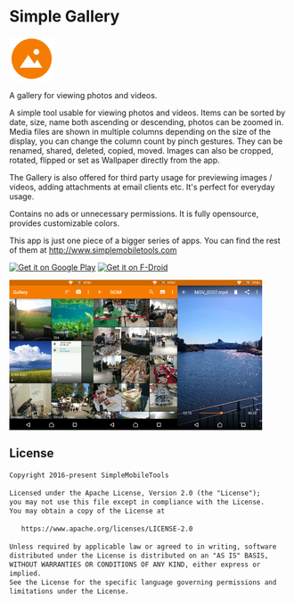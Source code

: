 # Simple Gallery

<img alt="Logo" src="app/src/main/res/mipmap-xxxhdpi/ic_launcher.png" width="80" />

A gallery for viewing photos and videos.

A simple tool usable for viewing photos and videos. Items can be sorted by date, size, name both ascending or descending, photos can be zoomed in. Media files are shown in multiple columns depending on the size of the display, you can change the column count by pinch gestures. They can be renamed, shared, deleted, copied, moved. Images can also be cropped, rotated, flipped or set as Wallpaper directly from the app.

The Gallery is also offered for third party usage for previewing images / videos, adding attachments at email clients etc. It's perfect for everyday usage.

Contains no ads or unnecessary permissions. It is fully opensource, provides customizable colors.

This app is just one piece of a bigger series of apps. You can find the rest of them at http://www.simplemobiletools.com

<a href='https://play.google.com/store/apps/details?id=com.simplemobiletools.gallery'><img src='http://simplemobiletools.github.io/assets/public/google-play.png' alt='Get it on Google Play' height='45' /></a>
<a href='https://f-droid.org/app/com.simplemobiletools.gallery'><img src='http://simplemobiletools.github.io/assets/public/f-droid.png' alt='Get it on F-Droid' height='45' /></a>

<div style="display:flex;">
<img alt="App image" src="screenshots/app.jpg" width="30%">
<img alt="App image" src="screenshots/app_2.jpg" width="30%">
<img alt="App image" src="screenshots/app_5.jpg" width="30%">
</div>

License
-------
    Copyright 2016-present SimpleMobileTools
    
    Licensed under the Apache License, Version 2.0 (the "License");
    you may not use this file except in compliance with the License.
    You may obtain a copy of the License at
    
       https://www.apache.org/licenses/LICENSE-2.0
    
    Unless required by applicable law or agreed to in writing, software
    distributed under the License is distributed on an "AS IS" BASIS,
    WITHOUT WARRANTIES OR CONDITIONS OF ANY KIND, either express or implied.
    See the License for the specific language governing permissions and
    limitations under the License.

